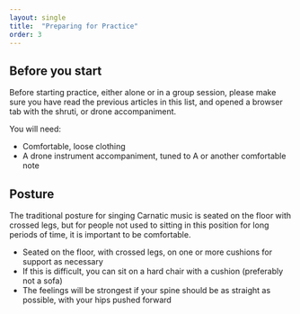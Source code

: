 ```yaml
---
layout: single
title:  "Preparing for Practice"
order: 3
---
```

## Before you start

Before starting practice, either alone or in a group session, please make sure you have read the previous articles in this list, and opened a browser tab with the shruti, or drone accompaniment.

You will need:
- Comfortable, loose clothing
- A drone instrument accompaniment, tuned to A or another comfortable note

## Posture

The traditional posture for singing Carnatic music is seated on the floor with crossed legs, but for people not used to sitting in this position for long periods of time, it is important to be comfortable.

- Seated on the floor, with crossed legs, on one or more cushions for support as necessary
- If this is difficult, you can sit on a hard chair with a cushion (preferably not a sofa)
- The feelings will be strongest if your spine should be as straight as possible, with your hips pushed forward


